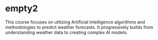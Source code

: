 # empty2
This course focuses on utilizing Artificial Intelligence algorithms and methodologies to predict weather forecasts. It progressively builds from understanding weather data to creating complex AI models.
